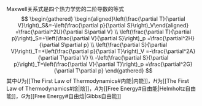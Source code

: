 Maxwell关系式是四个热力学势的二阶导数的等式
$$
\begin{gathered}
\begin{aligned}\left(\frac{\partial T}{\partial V}\right)_S&=-\left(\frac{\partial p}{\partial S}\right)_V\end{aligned} =\frac{\partial^2U}{\partial S\partial V} \\
\left(\frac{\partial T}{\partial p}\right)_S=+\left(\frac{\partial V}{\partial S}\right)_p =\frac{\partial^2H}{\partial S\partial p} \\
\left(\frac{\partial S}{\partial V}\right)_T=+\left(\frac{\partial p}{\partial T}\right)_V =-\frac{\partial^2A}{\partial T\partial V} \\
-\left(\frac{\partial S}{\partial p}\right)_T=\left(\frac{\partial V}{\partial T}\right)_p =\frac{\partial^2G}{\partial T\partial p} 
\end{gathered}
$$
其中$U$为[[The First Law of Thermodynamics#内能|内能]]，$H$为[[The First Law of Thermodynamics#焓|焓]]，$A$为[[Free Energy#自由能|Helmholtz自由能]]，$G$为[[Free Energy#自由焓|Gibbs自由能]]
